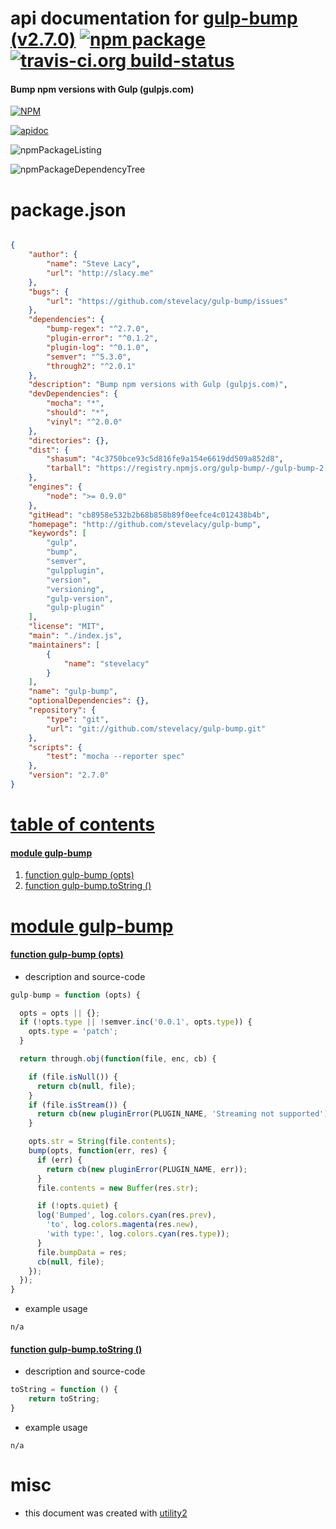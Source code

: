 # api documentation for  [gulp-bump (v2.7.0)](http://github.com/stevelacy/gulp-bump)  [![npm package](https://img.shields.io/npm/v/npmdoc-gulp-bump.svg?style=flat-square)](https://www.npmjs.org/package/npmdoc-gulp-bump) [![travis-ci.org build-status](https://api.travis-ci.org/npmdoc/node-npmdoc-gulp-bump.svg)](https://travis-ci.org/npmdoc/node-npmdoc-gulp-bump)
#### Bump npm versions with Gulp (gulpjs.com)

[![NPM](https://nodei.co/npm/gulp-bump.png?downloads=true&downloadRank=true&stars=true)](https://www.npmjs.com/package/gulp-bump)

[![apidoc](https://npmdoc.github.io/node-npmdoc-gulp-bump/build/screenCapture.buildCi.browser.apidoc.html.png)](https://npmdoc.github.io/node-npmdoc-gulp-bump/build/apidoc.html)

![npmPackageListing](https://npmdoc.github.io/node-npmdoc-gulp-bump/build/screenCapture.npmPackageListing.svg)

![npmPackageDependencyTree](https://npmdoc.github.io/node-npmdoc-gulp-bump/build/screenCapture.npmPackageDependencyTree.svg)



# package.json

```json

{
    "author": {
        "name": "Steve Lacy",
        "url": "http://slacy.me"
    },
    "bugs": {
        "url": "https://github.com/stevelacy/gulp-bump/issues"
    },
    "dependencies": {
        "bump-regex": "^2.7.0",
        "plugin-error": "^0.1.2",
        "plugin-log": "^0.1.0",
        "semver": "^5.3.0",
        "through2": "^2.0.1"
    },
    "description": "Bump npm versions with Gulp (gulpjs.com)",
    "devDependencies": {
        "mocha": "*",
        "should": "*",
        "vinyl": "^2.0.0"
    },
    "directories": {},
    "dist": {
        "shasum": "4c3750bce93c5d816fe9a154e6619dd509a852d8",
        "tarball": "https://registry.npmjs.org/gulp-bump/-/gulp-bump-2.7.0.tgz"
    },
    "engines": {
        "node": ">= 0.9.0"
    },
    "gitHead": "cb8958e532b2b68b858b89f0eefce4c012438b4b",
    "homepage": "http://github.com/stevelacy/gulp-bump",
    "keywords": [
        "gulp",
        "bump",
        "semver",
        "gulpplugin",
        "version",
        "versioning",
        "gulp-version",
        "gulp-plugin"
    ],
    "license": "MIT",
    "main": "./index.js",
    "maintainers": [
        {
            "name": "stevelacy"
        }
    ],
    "name": "gulp-bump",
    "optionalDependencies": {},
    "repository": {
        "type": "git",
        "url": "git://github.com/stevelacy/gulp-bump.git"
    },
    "scripts": {
        "test": "mocha --reporter spec"
    },
    "version": "2.7.0"
}
```



# <a name="apidoc.tableOfContents"></a>[table of contents](#apidoc.tableOfContents)

#### [module gulp-bump](#apidoc.module.gulp-bump)
1.  [function <span class="apidocSignatureSpan"></span>gulp-bump (opts)](#apidoc.element.gulp-bump.gulp-bump)
1.  [function <span class="apidocSignatureSpan">gulp-bump.</span>toString ()](#apidoc.element.gulp-bump.toString)



# <a name="apidoc.module.gulp-bump"></a>[module gulp-bump](#apidoc.module.gulp-bump)

#### <a name="apidoc.element.gulp-bump.gulp-bump"></a>[function <span class="apidocSignatureSpan"></span>gulp-bump (opts)](#apidoc.element.gulp-bump.gulp-bump)
- description and source-code
```javascript
gulp-bump = function (opts) {

  opts = opts || {};
  if (!opts.type || !semver.inc('0.0.1', opts.type)) {
    opts.type = 'patch';
  }

  return through.obj(function(file, enc, cb) {

    if (file.isNull()) {
      return cb(null, file);
    }
    if (file.isStream()) {
      return cb(new pluginError(PLUGIN_NAME, 'Streaming not supported'));
    }

    opts.str = String(file.contents);
    bump(opts, function(err, res) {
      if (err) {
        return cb(new pluginError(PLUGIN_NAME, err));
      }
      file.contents = new Buffer(res.str);

      if (!opts.quiet) {
      log('Bumped', log.colors.cyan(res.prev),
        'to', log.colors.magenta(res.new),
        'with type:', log.colors.cyan(res.type));
      }
      file.bumpData = res;
      cb(null, file);
    });
  });
}
```
- example usage
```shell
n/a
```

#### <a name="apidoc.element.gulp-bump.toString"></a>[function <span class="apidocSignatureSpan">gulp-bump.</span>toString ()](#apidoc.element.gulp-bump.toString)
- description and source-code
```javascript
toString = function () {
    return toString;
}
```
- example usage
```shell
n/a
```



# misc
- this document was created with [utility2](https://github.com/kaizhu256/node-utility2)
